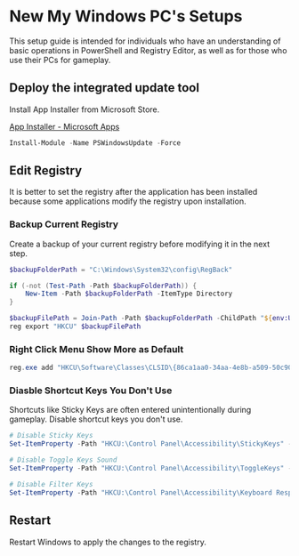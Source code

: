 # New My Windows PC's Setups

This setup guide is intended for individuals who have an understanding of basic operations in PowerShell and Registry Editor, as well as for those who use their PCs for gameplay.

## Deploy the integrated update tool

Install App Installer from Microsoft Store.

[App Installer - Microsoft Apps](https://apps.microsoft.com/detail/9nblggh4nns1)

```ps1
Install-Module -Name PSWindowsUpdate -Force
```

## Edit Registry

It is better to set the registry after the application has been installed because some applications modify the registry upon installation.

### Backup Current Registry

Create a backup of your current registry before modifying it in the next step.

```ps1
$backupFolderPath = "C:\Windows\System32\config\RegBack"

if (-not (Test-Path -Path $backupFolderPath)) {
    New-Item -Path $backupFolderPath -ItemType Directory
}

$backupFilePath = Join-Path -Path $backupFolderPath -ChildPath "${env:USERNAME}-HKCU-$(Get-Date -Format 'yyyyMMddHHmmss').reg"
reg export "HKCU" $backupFilePath
```

### Right Click Menu Show More as Default

```ps1
reg.exe add "HKCU\Software\Classes\CLSID\{86ca1aa0-34aa-4e8b-a509-50c905bae2a2}\InprocServer32" /f /ve
```

### Diasble Shortcut Keys You Don't Use

Shortcuts like Sticky Keys are often entered unintentionally during gameplay. Disable shortcut keys you don't use.

```ps1
# Disable Sticky Keys
Set-ItemProperty -Path "HKCU:\Control Panel\Accessibility\StickyKeys" -Name "Flags" -Value "506"

# Disable Toggle Keys Sound
Set-ItemProperty -Path "HKCU:\Control Panel\Accessibility\ToggleKeys" -Name "Flags" -Value "58"

# Disable Filter Keys
Set-ItemProperty -Path "HKCU:\Control Panel\Accessibility\Keyboard Response" -Name "Flags" -Value "122"
```

## Restart

Restart Windows to apply the changes to the registry.
